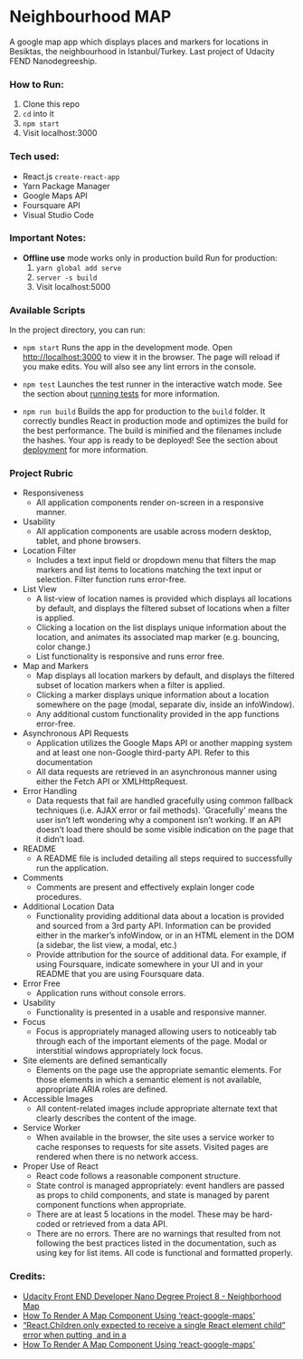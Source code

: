 # Neighbourhood MAP
A google map app which displays places and markers for locations in Besiktas, the neighbourhood in Istanbul/Turkey. Last project of Udacity FEND Nanodegreeship.
### How to Run:
1. Clone this repo
2. ```cd``` into it
3. ```npm start```
4. Visit localhost:3000
### Tech used:
- React.js ```create-react-app```
- Yarn Package Manager
- Google Maps API
- Foursquare API
- Visual Studio Code
### Important Notes:
- **Offline use** mode works only in production build
Run for production:
  1. ```yarn global add serve```
  2. ```server -s build```
  3. Visit localhost:5000
### Available Scripts
In the project directory, you can run:
- `npm start`
Runs the app in the development mode. Open [http://localhost:3000](http://localhost:3000) to view it in the browser. The page will reload if you make edits. You will also see any lint errors in the console.

- `npm test`
Launches the test runner in the interactive watch mode. See the section about [running tests](#running-tests) for more information.

- `npm run build`
Builds the app for production to the `build` folder. It correctly bundles React in production mode and optimizes the build for the best performance. The build is minified and the filenames include the hashes. Your app is ready to be deployed!
See the section about [deployment](#deployment) for more information.

### Project Rubric
- Responsiveness
    - All application components render on-screen in a responsive manner.
- Usability
    - All application components are usable across modern desktop, tablet, and phone browsers.
- Location Filter
    - Includes a text input field or dropdown menu that filters the map markers and list items to locations matching the text input or selection. Filter function runs error-free.
- List View
    - A list-view of location names is provided which displays all locations by default, and displays the filtered subset of locations when a filter is applied.
    - Clicking a location on the list displays unique information about the location, and animates its associated map marker (e.g. bouncing, color change.)
    - List functionality is responsive and runs error free.
- Map and Markers
    - Map displays all location markers by default, and displays the filtered subset of location markers when a filter is applied.
    - Clicking a marker displays unique information about a location somewhere on the page (modal, separate div, inside an infoWindow).
    - Any additional custom functionality provided in the app functions error-free.
- Asynchronous API Requests
    - Application utilizes the Google Maps API or another mapping system and at least one non-Google third-party API. Refer to this documentation
    - All data requests are retrieved in an asynchronous manner using either the Fetch API or XMLHttpRequest.
- Error Handling
    - Data requests that fail are handled gracefully using common fallback techniques (i.e. AJAX error or fail methods). 'Gracefully' means the user isn’t left wondering why a component isn’t working. If an API doesn’t load there should be some visible indication on the page that it didn’t load.
- README
    - A README file is included detailing all steps required to successfully run the application.
- Comments
    - Comments are present and effectively explain longer code procedures.
- Additional Location Data
    - Functionality providing additional data about a location is provided and sourced from a 3rd party API. Information can be provided either in the marker’s infoWindow, or in an HTML element in the DOM (a sidebar, the list view, a modal, etc.)
    - Provide attribution for the source of additional data. For example, if using Foursquare, indicate somewhere in your UI and in your README that you are using Foursquare data.
- Error Free
    - Application runs without console errors.
- Usability
    - Functionality is presented in a usable and responsive manner.
- Focus
    - Focus is appropriately managed allowing users to noticeably tab through each of the important elements of the page. Modal or interstitial windows appropriately lock focus.
- Site elements are defined semantically
    - Elements on the page use the appropriate semantic elements. For those elements in which a semantic element is not available, appropriate ARIA roles are defined.
- Accessible Images
    - All content-related images include appropriate alternate text that clearly describes the content of the image.
- Service Worker
    - When available in the browser, the site uses a service worker to cache responses to requests for site assets. Visited pages are rendered when there is no network access.
- Proper Use of React
    - React code follows a reasonable component structure.
    - State control is managed appropriately: event handlers are passed as props to child components, and state is managed by parent component functions when appropriate.
    - There are at least 5 locations in the model. These may be hard-coded or retrieved from a data API.
    - There are no errors. There are no warnings that resulted from not following the best practices listed in the documentation, such as using key for list items. All code is functional and formatted properly.
### Credits:
- [Udacity Front END Developer Nano Degree Project 8 - Neighborhood Map](https://www.youtube.com/watch?v=Uw5Ij56RhME&feature=youtu.be)
- [How To Render A Map Component Using ‘react-google-maps’
](https://medium.com/@yelstin.fernandes/render-a-map-component-using-react-google-maps-5f7fb3e418bb)
- [“React.Children.only expected to receive a single React element child” error when putting <Image> and <TouchableHighlight> in a <View>](https://stackoverflow.com/questions/39862145/react-children-only-expected-to-receive-a-single-react-element-child-error-whe/40431588#40431588)
- [How To Render A Map Component Using ‘react-google-maps’
](https://medium.com/@yelstin.fernandes/render-a-map-component-using-react-google-maps-5f7fb3e418bb)